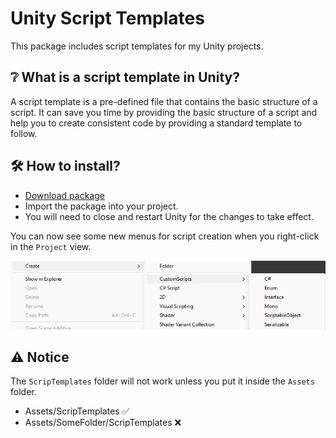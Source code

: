 # Unity Script Templates

This package includes script templates for my Unity projects.

## :grey_question: What is a script template in Unity?

A script template is a pre-defined file that contains the basic structure of a script. It can save you time by providing the basic structure of a script and help you to create consistent code by providing a standard template to follow.

## :hammer_and_wrench: How to install?

- [Download package](https://github.com/seerge/g-helper/releases/latest/download/GHelper.zip)
- Import the package into your project.
- You will need to close and restart Unity for the changes to take effect.

You can now see some new menus for script creation when you right-click in the `Project` view.

![Create asset menu example](Example.png)

## :warning: Notice
The `ScripTemplates` folder will not work unless you put it inside the `Assets` folder. 
- Assets/ScripTemplates :white_check_mark:
- Assets/SomeFolder/ScripTemplates :x: